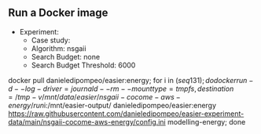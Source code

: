 
## Run a Docker image

 - Experiment: 
   - Case study: 
   - Algorithm: nsgaii
   - Search Budget: none
   - Search Budget Threshold: 6000

docker pull danieledipompeo/easier:energy; for i in $(seq 1 31); do docker run -d --log-driver=journald --rm --mount type=tmpfs,destination=/tmp -v /mnt/data/easier/nsgaii-cocome-aws-energy/run$i:/mnt/easier-output/ danieledipompeo/easier:energy https://raw.githubusercontent.com/danieledipompeo/easier-experiment-data/main/nsgaii-cocome-aws-energy/config.ini modelling-energy; done 

